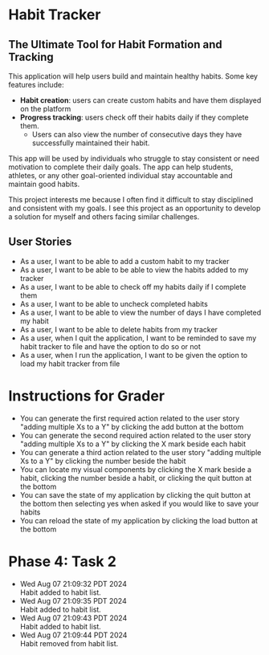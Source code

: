 # Habit Tracker

## The Ultimate Tool for Habit Formation and Tracking

This application will help users build and maintain healthy habits. Some key features include:
- **Habit creation**: users can create custom habits and have them displayed on the platform
- **Progress tracking**: users check off their habits daily if they complete them. 
     - Users can also view the number of consecutive days they have successfully maintained their habit. 


This app will be used by individuals who struggle to stay consistent or need motivation to complete their daily goals. The app can help students, athletes, or any other goal-oriented individual stay accountable and maintain good habits. 

This project interests me because I often find it difficult to stay disciplined and consistent with my goals. I see this project as an opportunity to develop a solution for myself and others facing similar challenges. 

## User Stories
- As a user, I want to be able to add a custom habit to my tracker
- As a user, I want to be able to be able to view the habits added to my tracker
- As a user, I want to be able to check off my habits daily if I complete them
- As a user, I want to be able to uncheck completed habits
- As a user, I want to be able to view the number of days I have completed my habit
- As a user, I want to be able to delete habits from my tracker
- As a user, when I quit the application, I want to be reminded to save my habit tracker to file and have the option to do so or not
- As a user, when I run the application, I want to be given the option to load my habit tracker from file


# Instructions for Grader

- You can generate the first required action related to the user story "adding multiple Xs to a Y" by clicking the add button at the bottom
- You can generate the second required action related to the user story "adding multiple Xs to a Y" by clicking the X mark beside each habit
- You can generate a third action related to the user story "adding multiple Xs to a Y" by clicking the number beside the habit
- You can locate my visual components by clicking the X mark beside a habit, clicking the number beside a habit, or clicking the quit button at the bottom
- You can save the state of my application by clicking the quit button at the bottom then selecting yes when asked if you would like to save your habits
- You can reload the state of my application by clicking the load button at the bottom 


# Phase 4: Task 2

- Wed Aug 07 21:09:32 PDT 2024<br /> Habit added to habit list.
- Wed Aug 07 21:09:35 PDT 2024<br /> Habit added to habit list.
- Wed Aug 07 21:09:43 PDT 2024<br /> Habit added to habit list.
- Wed Aug 07 21:09:44 PDT 2024<br /> Habit removed from habit list.
